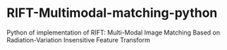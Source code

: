 # RIFT-Multimodal-matching-python
Python of implementation of RIFT: Multi-Modal Image Matching Based on  Radiation-Variation Insensitive Feature Transform
